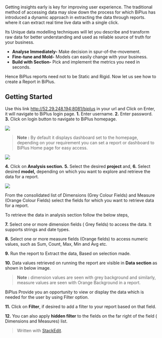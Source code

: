 

Getting insights early is key for improving user experience. The traditional method of accessing data may slow down the process for which BiPlus has introduced a dynamic approach in extracting the data through reports. where it can extract  real time live data with a single click.

Its Unique data modelling techniques will let you describe and transform raw data for better understanding and used as reliable source of truth for your business.

-  **Analyse Immediately-** Make decision in spur-of-the-movement.
-   **Fine-tune and Mold-** Models can easily change with your business.
-   **Build with Section-** Pick and implement the metrics you need in seconds.

Hence BiPlus reports need not to be Static and Rigid. Now let us see how to create a Report in BiPlus.

## Getting Started

Use this link http://52.29.248.194:8081/biplus in your url and Click on Enter, it will navigate to BiPlus login page. 
**1.** Enter username.
**2.** Enter password.
**3.** Click on login button to navigate to BiPlus homepage. 

![
](https://raw.githubusercontent.com/sv18042016/fp1/master/images/Acubi1.png)

> **Note :** By default it displays dashboard set to the homepage, depending on your requirement you can set a report or dashboard to BiPlus Home page for easy access.

![
](https://raw.githubusercontent.com/sv18042016/fp1/master/images/homepage.png)

**4.** Click on **Analysis section.** 
**5.** Select the desired **project** and,
**6.** Select desired **model,** depending on which you want to explore and retrieve the data for a report.

![
](https://raw.githubusercontent.com/sv18042016/fp1/master/images/analyse_ur.png)

From the consolidated list of Dimensions (Grey Colour Fields) and Measure (Orange Colour Fields)  select the fields for which you want to retrieve data for a report. 
 
 To retrieve the data in analysis section follow the below steps,
 
**7.**  Select one or more dimension fields ( Grey fields) to access the data. It supports strings and date types.

**8.** Select one or more measure fields (Orange fields) to access numeric values, such as Sum, Count, Max, Min and  Avg etc. 

**9.** Run the report to Extract the data, Based on selection made.

**10.** Data values retrieved on running the report are visible in **Data section** as shown in below image.

> **Note :** dimension values are seen with grey background and similarly, measure values are seen with Orange Background in a report.

BiPlus Provide you an opportunity to view or display the data which is needed for the user by using Filter option. 

**11.** Click on **Filter**, if desired to add a filter to your report based on that field.

**12.** You can also apply **hidden filter** to the fields on the far right of the field ( Dimensions and Measures) list.



> Written with [StackEdit](https://stackedit.io/).
<!--stackedit_data:
eyJoaXN0b3J5IjpbLTEyMjEyMTA3MDRdfQ==
-->